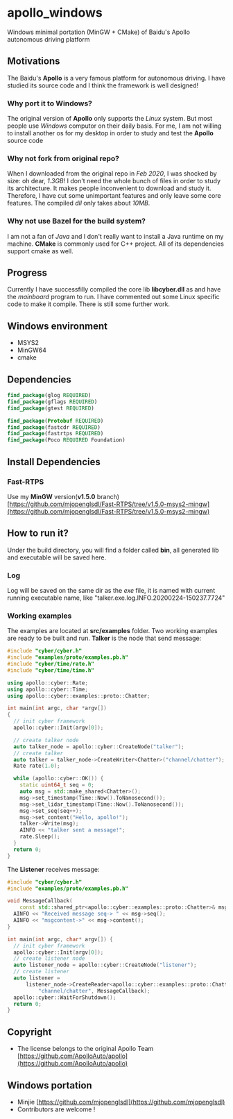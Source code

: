 # apollo_windows
Windows minimal portation (MinGW + CMake) of Baidu's Apollo autonomous driving platform

## Motivations
The Baidu's **Apollo** is a very famous platform for autonomous driving.
I have studied its source code and I think the framework is well designed!

### Why port it to Windows?
The original version of **Apollo** only supports the *Linux* system.
But most people use *Windows* computor on their daily basis. For me, I am not willing to install another os for my desktop in order to study and test the **Apollo** source code

### Why not fork from original repo?
When I downloaded from the original repo in *Feb 2020*, I was shocked by size: oh dear, *1.3GB*! I don't need the whole bunch of files in order to study its architecture. It makes people inconvenient to download and study it. Therefore, I have cut some unimportant features and only leave some core features. The compiled *dll* only takes about *10MB*.

### Why not use Bazel for the build system?
I am not a fan of *Java* and I don't really want to install a Java runtime on my machine. 
**CMake** is commonly used for C++ project. All of its dependencies support cmake as well.


## Progress
Currently I have successfilly compiled the core lib **libcyber.dll** as and have the *mainboard* program to run. I have commented out some Linux specific code to make it compile. There is still some further work.


## Windows environment
* MSYS2
* MinGW64
* cmake

## Dependencies
```cmake
find_package(glog REQUIRED)
find_package(gflags REQUIRED)
find_package(gtest REQUIRED)

find_package(Protobuf REQUIRED)
find_package(fastcdr REQUIRED)
find_package(fastrtps REQUIRED)
find_package(Poco REQUIRED Foundation)
```

## Install Dependencies
### Fast-RTPS
Use my **MinGW** version(**v1.5.0** branch) [https://github.com/mjopenglsdl/Fast-RTPS/tree/v1.5.0-msys2-mingw](https://github.com/mjopenglsdl/Fast-RTPS/tree/v1.5.0-msys2-mingw)


## How to run it?
Under the build directory, you will find a folder called **bin**, all generated lib and executable will be saved here.

### Log
Log will be saved on the same dir as the *exe* file, it is named with current running executable name, like "talker.exe.log.INFO.20200224-150237.7724"

### Working examples
The examples are located at **src/examples** folder.
Two working examples are ready to be built and run. **Talker** is the node that send message:
```C++
#include "cyber/cyber.h"
#include "examples/proto/examples.pb.h"
#include "cyber/time/rate.h"
#include "cyber/time/time.h"

using apollo::cyber::Rate;
using apollo::cyber::Time;
using apollo::cyber::examples::proto::Chatter;

int main(int argc, char *argv[]) 
{
  // init cyber framework
  apollo::cyber::Init(argv[0]);

  // create talker node
  auto talker_node = apollo::cyber::CreateNode("talker");
  // create talker
  auto talker = talker_node->CreateWriter<Chatter>("channel/chatter");
  Rate rate(1.0);

  while (apollo::cyber::OK()) {
    static uint64_t seq = 0;
    auto msg = std::make_shared<Chatter>();
    msg->set_timestamp(Time::Now().ToNanosecond());
    msg->set_lidar_timestamp(Time::Now().ToNanosecond());
    msg->set_seq(seq++);
    msg->set_content("Hello, apollo!");
    talker->Write(msg);
    AINFO << "talker sent a message!";
    rate.Sleep();
  }
  return 0;
}
```

The **Listener** receives message:
```C++
#include "cyber/cyber.h"
#include "examples/proto/examples.pb.h"

void MessageCallback(
    const std::shared_ptr<apollo::cyber::examples::proto::Chatter>& msg) {
  AINFO << "Received message seq-> " << msg->seq();
  AINFO << "msgcontent->" << msg->content();
}

int main(int argc, char* argv[]) {
  // init cyber framework
  apollo::cyber::Init(argv[0]);
  // create listener node
  auto listener_node = apollo::cyber::CreateNode("listener");
  // create listener
  auto listener =
      listener_node->CreateReader<apollo::cyber::examples::proto::Chatter>(
          "channel/chatter", MessageCallback);
  apollo::cyber::WaitForShutdown();
  return 0;
}
```


## Copyright
* The license belongs to the original Apollo Team [https://github.com/ApolloAuto/apollo](https://github.com/ApolloAuto/apollo)


## Windows portation
* Minjie [https://github.com/mjopenglsdl](https://github.com/mjopenglsdl)
* Contributors are welcome !
